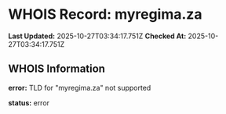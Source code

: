 # WHOIS Record: myregima.za

**Last Updated:** 2025-10-27T03:34:17.751Z
**Checked At:** 2025-10-27T03:34:17.751Z

## WHOIS Information

**error:** TLD for "myregima.za" not supported

**status:** error

